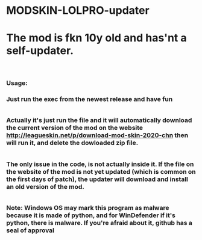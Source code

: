 # MODSKIN-LOLPRO-updater
# The mod is fkn 10y old and has'nt a self-updater.

<br/><h3>Usage:<h3> Just run the exec from the newest release and have fun 

<br/>Actually it's just run the file and it will automatically download the current version of the mod on the website http://leagueskin.net/p/download-mod-skin-2020-chn then will run it, and delete the dowloaded zip file.

<br/>The only issue in the code, is not actually inside it. If the file on the website of the mod is not yet updated (which is common on the first days of patch), the updater will download and install an old version of the mod.

<br/>Note: Windows OS may mark this program as malware because it is made of python, and for WinDefender if it's python, there is malware. If you're afraid about it, github has a seal of approval
